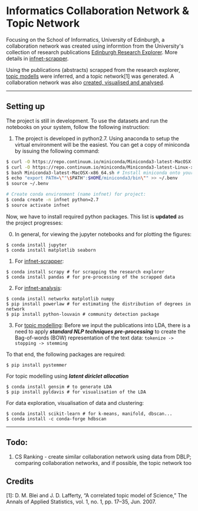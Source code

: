 # Informatics Collaboration Network & Topic Network
Focusing on the School of Informatics, University of Edinburgh, a collaboration network was created using informtion from the University's collection of research publications [Edinburgh Research Explorer](http://www.research.ed.ac.uk/portal/en/organisations/school-of-informatics(d9a3581f-93a4-4d74-bf29-14c86a1da9f4).html "School of Informatics - Edinburgh Research Explorer"). More details in [infnet-scrapper](./infnet-scrapper/notebooks).

Using the publications (abstracts) scrapped from the research explorer, [topic modells](./topicModel/notebooks) were inferred, and a topic network[1] was generated. A collaboration network was also [created, visualised and analysed](./infnet-analysis/notebooks).

---

## Setting up
The project is still in development. To use the datasets and run the notebooks on your system, follow the following instruction:

1. The project is developed in python2.7. Using anaconda to setup the virtual environment will be the easiest. You can get a copy of miniconda by issuing the following command:
```bash
$ curl -O https://repo.continuum.io/miniconda/Miniconda3-latest-MacOSX-x86_64.sh # For MacOSX
$ curl -O https://repo.continuum.io/miniconda/Miniconda3-latest-Linux-x86.sh # For linux/ubuntu
$ bash Miniconda3-latest-MacOSX-x86_64.sh # Install miniconda onto your system
$ echo "export PATH=\""\$PATH":$HOME/miniconda3/bin\"" >> ~/.benv
$ source ~/.benv

# Create conda environment (name infnet) for project:
$ conda create -n infnet python=2.7
$ source activate infnet
```

Now, we have to install required python packages. This list is **updated** as the project progresses:

0. In general, for viewing the jupyter notebooks and for plotting the figures:
```
$ conda install jupyter
$ conda install matplotlib seaborn
```

1. For [infnet-scrapper](./infnet-scrapper):
```
$ conda install scrapy # for scrapping the research explorer
$ conda install pandas # for pre-processing of the scrapped data
```

2. For [infnet-analysis](./infnet-analysis):
```
$ conda install networkx matplotlib numpy
$ pip install powerlaw # for estimating the distribution of degrees in network
$ pip install python-louvain # community detection package
```

3. For [topic modelling](./topicModel):
Before we input the publications into LDA, there is a need to apply ***standard NLP techniques pre-processing*** to create the Bag-of-words (BOW) representation of the text data: `tokenize -> stopping -> stemming`

To that end, the following packages are required:
```
$ pip install pystemmer
```

For topic modelling using ***latent diriclet allocation***
```
$ conda install gensim # to generate LDA
$ pip install pyldavis # for visualisation of the LDA
```

For data exploration, visualisation of data and clustering:
```
$ conda install scikit-learn # for k-means, manifold, dbscan...
$ conda install -c conda-forge hdbscan
```
---

## Todo:
1. CS Ranking - create similar collaboration network using data from DBLP; comparing collaboration networks, and if possible, the topic network too

## Credits
[1]: D. M. Blei and J. D. Lafferty, “A correlated topic model of Science,” The Annals of Applied Statistics, vol. 1, no. 1, pp. 17–35, Jun. 2007.



